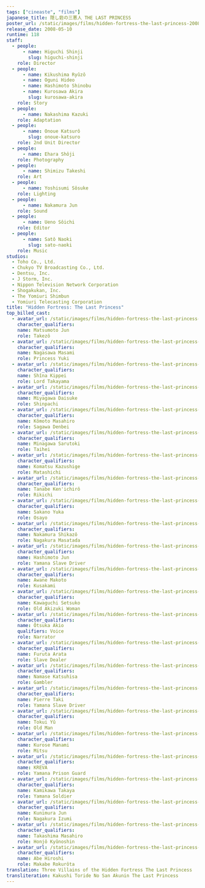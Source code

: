 ```yaml
---
tags: ["cineaste", "films"]
japanese_title: 隠し砦の三悪人 THE LAST PRINCESS
poster_url: /static/images/films/hidden-fortress-the-last-princess-2008/posters/poster.jpg
release_date: 2008-05-10
runtime: 118
staff:
  - people:
      - name: Higuchi Shinji
        slug: higuchi-shinji
    role: Director
  - people:
      - name: Kikushima Ryûzô
      - name: Oguni Hideo
      - name: Hashimoto Shinobu
      - name: Kurosawa Akira
        slug: kurosawa-akira
    role: Story
  - people:
      - name: Nakashima Kazuki
    role: Adaptation
  - people:
      - name: Onoue Katsurô
        slug: onoue-katsuro
    role: 2nd Unit Director
  - people:
      - name: Ehara Shôji
    role: Photography
  - people:
      - name: Shimizu Takeshi
    role: Art
  - people:
      - name: Yoshisumi Sôsuke
    role: Lighting
  - people:
      - name: Nakamura Jun
    role: Sound
  - people:
      - name: Ueno Sôichi
    role: Editor
  - people:
      - name: Satô Naoki
        slug: sato-naoki
    role: Music
studios:
  - Toho Co., Ltd.
  - Chukyo TV Broadcasting Co., Ltd.
  - Dentsu, Inc.
  - J Storm, Inc.
  - Nippon Television Network Corporation
  - Shogakukan, Inc.
  - The Yomiuri Shimbun
  - Yomiuri Telecasting Corporation
title: "Hidden Fortress: The Last Princess"
top_billed_cast:
  - avatar_url: /static/images/films/hidden-fortress-the-last-princess-2008/cast-avatars/jun-matsumoto-0.jpg
    character_qualifiers:
    name: Matsumoto Jun
    role: Takezô
  - avatar_url: /static/images/films/hidden-fortress-the-last-princess-2008/cast-avatars/masami-nagasawa-0.jpg
    character_qualifiers:
    name: Nagasawa Masami
    role: Princess Yuki
  - avatar_url: /static/images/films/hidden-fortress-the-last-princess-2008/cast-avatars/kippei-shiina-0.jpg
    character_qualifiers:
    name: Shîna Kippei
    role: Lord Takayama
  - avatar_url: /static/images/films/hidden-fortress-the-last-princess-2008/cast-avatars/daisuke-miyagawa-0.jpg
    character_qualifiers:
    name: Miyagawa Daisuke
    role: Shinpachi
  - avatar_url: /static/images/films/hidden-fortress-the-last-princess-2008/cast-avatars/masahiro-komoto-0.jpg
    character_qualifiers:
    name: Kômoto Masahiro
    role: Sagawa Denbei
  - avatar_url: /static/images/films/hidden-fortress-the-last-princess-2008/cast-avatars/sarutoki-minagawa-0.jpg
    character_qualifiers:
    name: Minagawa Sarutoki
    role: Taihei
  - avatar_url: /static/images/films/hidden-fortress-the-last-princess-2008/cast-avatars/kazushige-komatsu-0.jpg
    character_qualifiers:
    name: Komatsu Kazushige
    role: Matashichi
  - avatar_url: /static/images/films/hidden-fortress-the-last-princess-2008/cast-avatars/kenichiro-tanabe-0.jpg
    character_qualifiers:
    name: Tanabe Ken'ichirô
    role: Rikichi
  - avatar_url: /static/images/films/hidden-fortress-the-last-princess-2008/cast-avatars/yuka-sakano-0.jpg
    character_qualifiers:
    name: Sakano Yuka
    role: Osayo
  - avatar_url: /static/images/films/hidden-fortress-the-last-princess-2008/cast-avatars/hashiya-nakamura-0.jpg
    character_qualifiers:
    name: Nakamura Shikazô
    role: Nagakura Masatada
  - avatar_url: /static/images/films/hidden-fortress-the-last-princess-2008/cast-avatars/jun-hashimoto-0.jpg
    character_qualifiers:
    name: Hashimoto Jun
    role: Yamana Slave Driver
  - avatar_url: /static/images/films/hidden-fortress-the-last-princess-2008/cast-avatars/makoto-awane-0.jpg
    character_qualifiers:
    name: Awane Makoto
    role: Kusakami
  - avatar_url: /static/images/films/hidden-fortress-the-last-princess-2008/cast-avatars/setsuko-kawaguchi-0.jpg
    character_qualifiers:
    name: Kawaguchi Setsuko
    role: Old Akizuki Woman
  - avatar_url: /static/images/films/hidden-fortress-the-last-princess-2008/cast-avatars/akio-otsuka-0.jpg
    character_qualifiers:
    name: Ôtsuka Akio
    qualifiers: Voice
    role: Narrator
  - avatar_url: /static/images/films/hidden-fortress-the-last-princess-2008/cast-avatars/arata-furuta-0.jpg
    character_qualifiers:
    name: Furuta Arata
    role: Slave Dealer
  - avatar_url: /static/images/films/hidden-fortress-the-last-princess-2008/cast-avatars/katsuhisa-namase-0.jpg
    character_qualifiers:
    name: Namase Katsuhisa
    role: Gambler
  - avatar_url: /static/images/films/hidden-fortress-the-last-princess-2008/cast-avatars/pierre-taki-0.jpg
    character_qualifiers:
    name: Pierre Taki
    role: Yamana Slave Driver
  - avatar_url: /static/images/films/hidden-fortress-the-last-princess-2008/cast-avatars/yu-tokui-0.jpg
    character_qualifiers:
    name: Tokui Yû
    role: Old Man
  - avatar_url: /static/images/films/hidden-fortress-the-last-princess-2008/cast-avatars/manami-kurose-0.jpg
    character_qualifiers:
    name: Kurose Manami
    role: Mitsu
  - avatar_url: /static/images/films/hidden-fortress-the-last-princess-2008/cast-avatars/kreva-0.jpg
    character_qualifiers:
    name: KREVA
    role: Yamana Prison Guard
  - avatar_url: /static/images/films/hidden-fortress-the-last-princess-2008/cast-avatars/takaya-kamikawa-0.jpg
    character_qualifiers:
    name: Kamikawa Takaya
    role: Yamana Soldier
  - avatar_url: /static/images/films/hidden-fortress-the-last-princess-2008/cast-avatars/jun-kunimura-0.jpg
    character_qualifiers:
    name: Kunimura Jun
    role: Nagakura Izumi
  - avatar_url: /static/images/films/hidden-fortress-the-last-princess-2008/cast-avatars/masahiro-takashima-0.jpg
    character_qualifiers:
    name: Takashima Masahiro
    role: Honjô Kyûnoshin
  - avatar_url: /static/images/films/hidden-fortress-the-last-princess-2008/cast-avatars/hiroshi-abe-0.jpg
    character_qualifiers:
    name: Abe Hiroshi
    role: Makabe Rokurôta
translation: Three Villains of the Hidden Fortress The Last Princess
transliteration: Kakushi Toride No San Akunin The Last Princess
---
```

